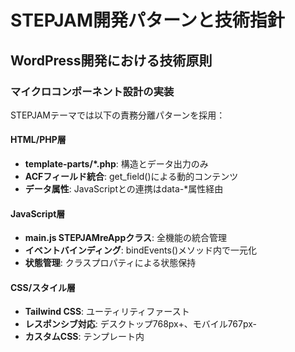# STEPJAM開発パターンと技術指針

## WordPress開発における技術原則

### マイクロコンポーネント設計の実装
STEPJAMテーマでは以下の責務分離パターンを採用：

#### HTML/PHP層
- **template-parts/*.php**: 構造とデータ出力のみ
- **ACFフィールド統合**: get_field()による動的コンテンツ
- **データ属性**: JavaScriptとの連携はdata-*属性経由

#### JavaScript層  
- **main.js STEPJAMreAppクラス**: 全機能の統合管理
- **イベントバインディング**: bindEvents()メソッド内で一元化
- **状態管理**: クラスプロパティによる状態保持

#### CSS/スタイル層
- **Tailwind CSS**: ユーティリティファースト
- **レスポンシブ対応**: デスクトップ768px+、モバイル767px-
- **カスタムCSS**: テンプレート内<style>タグで補完

### JavaScript実装パターン

#### 非同期処理での競合回避
```javascript
// DOM操作後の処理は適切な遅延を設ける
this.closeNavigation(); // DOMスタイル変更
setTimeout(() => {
    // DOM変更完了後に実行
    window.scrollTo(/* ... */);
}, 100);
```

#### イベントリスナー管理
```javascript
// 重複リスナー防止：一箇所での一元管理
bindNavigationEvents() {
    // すべてのナビゲーション関連イベントをここで定義
    const menuItems = document.querySelectorAll('.nav-menu-item[data-scroll-target]');
    menuItems.forEach(item => {
        item.addEventListener('click', (e) => {
            e.preventDefault();
            const targetId = item.getAttribute('data-scroll-target');
            this.scrollToSection(targetId);
        });
    });
}
```

#### WordPress環境での処理分岐
```javascript
// ページ種別判定
const currentPath = window.location.pathname;
const isHomePage = currentPath === '/' || currentPath === '/index.php' || currentPath === '';

// 条件分岐による処理最適化
if (isHomePage) {
    // front-page.php特有の処理
} else {
    // 他ページからの処理
}
```

## レスポンシブ実装指針

### ブレークポイント統一
- **デスクトップ**: 768px以上 (`window.innerWidth >= 768`)
- **モバイル**: 767px以下
- **Tailwind**: `tablet:` prefix（768px+）
- **JavaScript**: `this.isDesktop = window.innerWidth >= 768`

### レスポンシブ要素の管理
```javascript
// 要素の表示/非表示切り替えパターン
if (isDesktopMode) {
    // デスクトップ：両方表示
    desktopElement.classList.remove('hidden');
    mobileElement.classList.add('hidden');
} else {
    // モバイル：選択表示
    desktopElement.classList.add('hidden');
    mobileElement.classList.remove('hidden');
}
```

## ACFフィールド連携パターン

### フィールド存在確認
```php
<?php if ($acf_field = get_field('field_name')) : ?>
    <div><?php echo esc_html($acf_field); ?></div>
<?php else : ?>
    <div>デフォルト値またはエラー表示</div>
<?php endif; ?>
```

### リピーターフィールド処理
```php
<?php if (have_rows('repeater_field')) : ?>
    <?php while (have_rows('repeater_field')) : the_row(); ?>
        <?php 
        $sub_field = get_sub_field('sub_field_name');
        if ($sub_field) : ?>
            <!-- サブフィールド出力 -->
        <?php endif; ?>
    <?php endwhile; ?>
<?php endif; ?>
```

## エラーハンドリングと安全性

### null/undefined チェック
```javascript
// 要素存在確認必須
const element = document.getElementById('target');
if (element) {
    // 安全に操作実行
    element.style.display = 'block';
}

// 関数存在確認
if (typeof someFunction === 'function') {
    someFunction();
}
```

### 段階的フォールバック
```javascript
// 複数の条件での安全な処理
const targetElement = document.getElementById(targetId);
if (targetElement) {
    // 理想的な処理
    performScrollAction(targetElement);
} else {
    // フォールバック処理
    performAlternativeAction();
}
```

## パフォーマンス最適化

### DOM操作の最小化
```javascript
// 複数の変更は一括で実行
const elements = document.querySelectorAll('.target');
elements.forEach(el => {
    el.classList.add('active');
    el.style.opacity = '1';
});
```

### イベントリスナーのクリーンアップ
```javascript
destroySwipers() {
    // 不要になったイベントリスナーの削除
    if (this.resizeHandler) {
        window.removeEventListener('resize', this.resizeHandler);
        this.resizeHandler = null;
    }
}
```

## デバッグとテスト指針

### コンソールベースデバッグ
```javascript
// 開発時のみ有効なデバッグ出力
if (window.location.hostname === 'stepjam.local') {
    console.log('Debug:', targetElement, currentPath);
}
```

### Playwright MCP活用パターン
```javascript
// UI要素の動作確認
await page.click('[data-scroll-target="sponsor-section"]');
await page.waitForURL('**/');

// スクロール位置確認
const scrollY = await page.evaluate('window.scrollY');
expect(scrollY).toBeGreaterThan(0);
```

## 命名規則と構造

### ID/クラス命名
- **section ID**: `{機能名}-section` （例：sponsor-section）
- **CSS クラス**: BEM記法またはTailwind
- **JavaScript変数**: camelCase
- **PHP変数**: snake_case

### ファイル構造
```
stepjam-theme/
├── assets/js/main.js          # メインJavaScript
├── template-parts/            # 再利用可能なテンプレート
│   ├── nav-overlay.php        # ナビゲーション
│   └── sponsor-content.php    # スポンサー関連
├── inc/                       # 機能定義
│   ├── acf-fields.php         # ACF設定
│   └── custom-post-types.php  # カスタム投稿タイプ
└── front-page.php             # メインページ
```

## 今後の拡張における注意点

### 新機能追加時
1. **責務分離の維持**: HTML/CSS/JSの明確な分離
2. **ACF連携**: 既存フィールドグループとの整合性確認
3. **レスポンシブ対応**: デスクトップ・モバイル両環境での動作確認
4. **バックアップ作成**: CLAUDE.md記載のルールに従った事前保存

### スケーラビリティ考慮
- **モジュール化**: 機能単位での独立性保持
- **設定の外部化**: ハードコーディング回避
- **エラー処理**: ユーザー体験を損なわない適切なフォールバック
- **パフォーマンス**: 不要なDOM操作やAPIコールの最小化